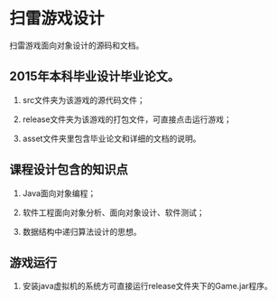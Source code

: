 # 扫雷游戏设计

扫雷游戏面向对象设计的源码和文档。

## 2015年本科毕业设计毕业论文。

1. src文件夹为该游戏的源代码文件；

2. release文件夹为该游戏的打包文件，可直接点击运行游戏；

3. asset文件夹里包含毕业论文和详细的文档的说明。


## 课程设计包含的知识点

1. Java面向对象编程；

2. 软件工程面向对象分析、面向对象设计、软件测试；

3. 数据结构中递归算法设计的思想。


## 游戏运行

1. 安装java虚拟机的系统方可直接运行release文件夹下的Game.jar程序。
